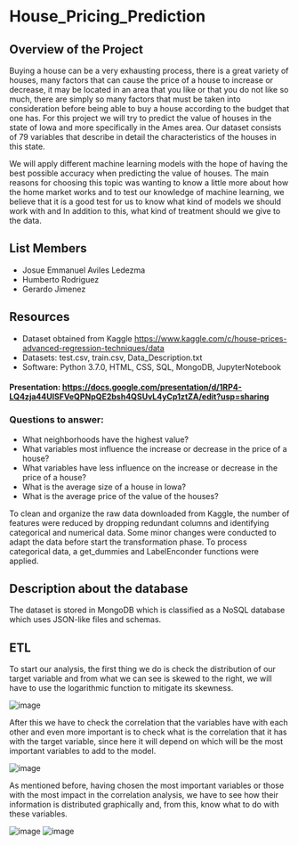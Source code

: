 # House_Pricing_Prediction

## Overview of the Project

Buying a house can be a very exhausting process, there is a great variety of houses, many factors that can cause the price of a house to increase or decrease, it may be located in an area that you like or that you do not like so much, there are simply so many factors that must be taken into consideration before being able to buy a house according to the budget that one has. For this project we will try to predict the value of houses in the state of Iowa and more specifically in the Ames area. Our dataset consists of 79 variables that describe in detail the characteristics of the houses in this state. 

We will apply different machine learning models with the hope of having the best possible accuracy when predicting the value of houses. The main reasons for choosing this topic was wanting to know a little more about how the home market works and to test our knowledge of machine learning, we believe that it is a good test for us to know what kind of models we should work with and In addition to this, what kind of treatment should we give to the data.

## List Members

- Josue Emmanuel Aviles Ledezma
- Humberto Rodriguez
- Gerardo Jimenez

## Resources
 
- Dataset obtained from Kaggle https://www.kaggle.com/c/house-prices-advanced-regression-techniques/data 
- Datasets: test.csv, train.csv, Data_Description.txt
- Software: Python 3.7.0, HTML, CSS, SQL, MongoDB, JupyterNotebook

#### Presentation: https://docs.google.com/presentation/d/1RP4-LQ4zja44UlSFVeQPNpQE2bsh4QSUvL4yCp1ztZA/edit?usp=sharing

### Questions to answer:

- What neighborhoods have the highest value?
- What variables most influence the increase or decrease in the price of a house?
- What variables have less influence on the increase or decrease in the price of a house?
- What is the average size of a house in Iowa?
- What is the average price of the value of the houses?


To clean and organize the raw data downloaded from Kaggle, the number of features were reduced by dropping redundant columns and identifying categorical and numerical data. Some minor changes were conducted to adapt the data before start the transformation phase. To process categorical data, a get_dummies and LabelEnconder functions were applied.

## Description about the database
The dataset is stored in MongoDB which is classified as a NoSQL database which uses JSON-like files and schemas.

## ETL

To start our analysis, the first thing we do is check the distribution of our target variable and from what we can see is skewed to the right, we will have to use the logarithmic function to mitigate its skewness.

![image](https://user-images.githubusercontent.com/66183125/155928748-00b5a180-669b-435c-a258-4d615d54cb66.png)


After this we have to check the correlation that the variables have with each other and even more important is to check what is the correlation that it has with the target variable, since here it will depend on which will be the most important variables to add to the model.

![image](https://user-images.githubusercontent.com/66183125/155927411-b19e09de-7088-44fc-990f-65780a12399a.png)

As mentioned before, having chosen the most important variables or those with the most impact in the correlation analysis, we have to see how their information is distributed graphically and, from this, know what to do with these variables.

![image](https://user-images.githubusercontent.com/66183125/155928886-8010157e-371b-49d4-b834-d71bb9b4f605.png)
![image](https://user-images.githubusercontent.com/66183125/155928924-c98eb06c-300e-4172-bb05-bc17006ce68b.png)

